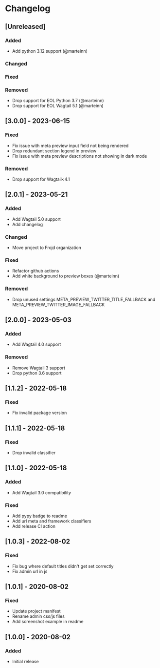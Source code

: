 # Changelog

## [Unreleased]
### Added
- Add python 3.12 support (@marteinn)

### Changed
### Fixed
### Removed
- Drop support for EOL Python 3.7 (@marteinn)
- Drop support for EOL Wagtail 5.1 (@marteinn)


## [3.0.0] - 2023-06-15

### Fixed
- Fix issue with meta preview input field not being rendered
- Drop redundant section legend in preview
- Fix issue with meta preview descriptions not showing in dark mode

### Removed
- Drop support for Wagtail<4.1

## [2.0.1] - 2023-05-21

### Added
- Add Wagtail 5.0 support
- Add changelog

### Changed
- Move project to Frojd organization

### Fixed
- Refactor github actions
- Add white background to preview boxes (@marteinn)

### Removed
- Drop unused settings META_PREVIEW_TWITTER_TITLE_FALLBACK and META_PREVIEW_TWITTER_IMAGE_FALLBACK

## [2.0.0] - 2023-05-03

### Added
- Add Wagtail 4.0 support

### Removed
- Remove Wagtail 3 support
- Drop python 3.6 support

## [1.1.2] - 2022-05-18

### Fixed
- Fix invalid package version

## [1.1.1] - 2022-05-18

### Fixed
- Drop invalid classifier

## [1.1.0] - 2022-05-18

### Added
- Add Wagtail 3.0 compatibility

### Fixed
- Add pypy badge to readme
- Add url meta and framework classifiers
- Add release CI action

## [1.0.3] - 2022-08-02

### Fixed
- Fix bug where default titles didn't get set correctly
- Fix admin url in js

## [1.0.1] - 2020-08-02

### Fixed
- Update project manifest
- Rename admin css/js files
- Add screenshot example in readme

## [1.0.0] - 2020-08-02

### Added
- Initial release
